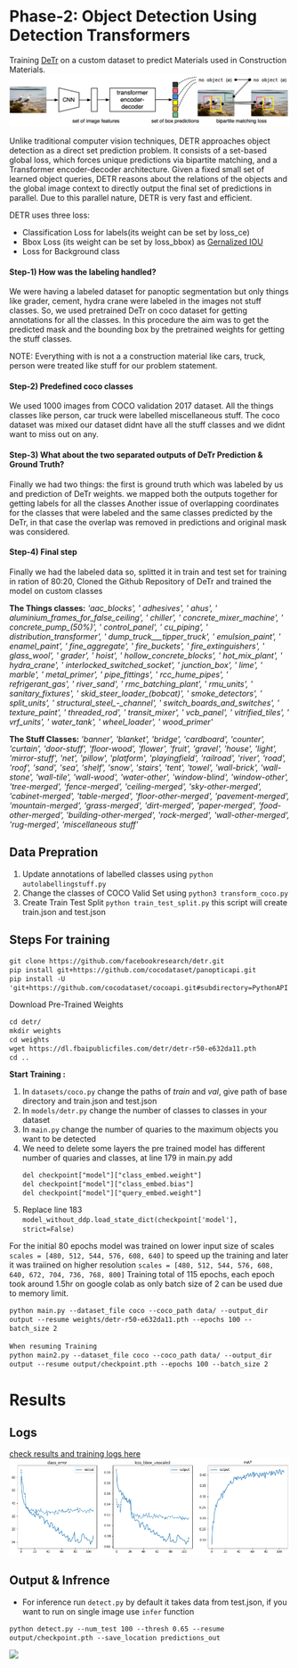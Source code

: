 # Phase-2: Object Detection Using Detection Transformers 

Training [DeTr](https://github.com/facebookresearch/detr) on a custom dataset to predict Materials used in Construction Materials.
![](images/DETR.png)

Unlike traditional computer vision techniques, DETR approaches object detection as a direct set prediction problem. It consists of a set-based global loss, which forces unique predictions via bipartite matching, and a Transformer encoder-decoder architecture. Given a fixed small set of learned object queries, DETR reasons about the relations of the objects and the global image context to directly output the final set of predictions in parallel. Due to this parallel nature, DETR is very fast and efficient.


DETR uses three loss:
- Classification Loss for labels(its weight can be set by loss_ce)
- Bbox Loss (its weight can be set by loss_bbox) as [Gernalized IOU](https://giou.stanford.edu/)
- Loss for Background class

#### Step-1) How was the labeling handled?
We were having a labeled dataset for panoptic segmentation but only things like grader, cement, hydra crane were labeled in the images not stuff classes. So, we used pretrained DeTr on coco dataset for getting annotations for all the classes. 
In this procedure the aim was to get the predicted mask and the bounding box by the pretrained weights for getting the stuff classes. 

NOTE: Everything with is not a a construction material like cars, truck, person were treated like stuff for our problem statement.


#### Step-2) Predefined coco classes

We used 1000 images from COCO validation 2017 dataset. All the things classes like person, car truck were labelled miscellaneous stuff. The coco dataset was mixed our dataset didnt have all the stuff classes and we didnt want to miss out on any.

#### Step-3) What about the two separated outputs of DeTr Prediction & Ground Truth?
Finally we had two things: the first is ground truth which was labeled by us and prediction of DeTr weights. we mapped both the outputs together for getting labels for all the classes 
Another issue of overlapping coordinates for the classes that were labeled and the same classes predicted by the DeTr, in that case the overlap was removed in predictions and original mask was considered.

#### Step-4) Final step
Finally we had the labeled data so, splitted it in train and test set for training in ration of 80:20, Cloned the Github Repository of DeTr and trained the model on custom classes

**The Things classes:** *'aac_blocks', ' adhesives', ' ahus', ' aluminium_frames_for_false_ceiling', ' chiller', ' concrete_mixer_machine', ' concrete_pump_(50%)', ' control_panel', ' cu_piping', ' distribution_transformer', ' dump_truck___tipper_truck', ' emulsion_paint', ' enamel_paint', ' fine_aggregate', ' fire_buckets', ' fire_extinguishers', ' glass_wool', ' grader', ' hoist', ' hollow_concrete_blocks', ' hot_mix_plant', ' hydra_crane', ' interlocked_switched_socket', ' junction_box', ' lime', ' marble', ' metal_primer', ' pipe_fittings', ' rcc_hume_pipes', ' refrigerant_gas', ' river_sand', ' rmc_batching_plant', ' rmu_units', ' sanitary_fixtures', ' skid_steer_loader_(bobcat)', ' smoke_detectors', ' split_units', ' structural_steel_-_channel', ' switch_boards_and_switches', ' texture_paint', ' threaded_rod', ' transit_mixer', ' vcb_panel', ' vitrified_tiles', ' vrf_units', ' water_tank', ' wheel_loader', ' wood_primer'*

**The Stuff Classes:** *'banner', 'blanket', 'bridge', 'cardboard', 'counter', 'curtain', 'door-stuff', 'floor-wood', 'flower', 'fruit', 'gravel', 'house', 'light', 'mirror-stuff', 'net', 'pillow', 'platform', 'playingfield', 'railroad', 'river', 'road', 'roof', 'sand', 'sea', 'shelf', 'snow', 'stairs', 'tent', 'towel', 'wall-brick', 'wall-stone', 'wall-tile', 'wall-wood', 'water-other', 'window-blind', 'window-other', 'tree-merged', 'fence-merged', 'ceiling-merged', 'sky-other-merged', 'cabinet-merged', 'table-merged', 'floor-other-merged', 'pavement-merged', 'mountain-merged', 'grass-merged', 'dirt-merged', 'paper-merged', 'food-other-merged', 'building-other-merged', 'rock-merged', 'wall-other-merged', 'rug-merged', 'miscellaneous stuff'*

Data Prepration
---------------------------

1. Update annotations of labelled classes using `python autolabellingstuff.py`
2. Change the classes of COCO Valid Set using `python3 transform_coco.py`
3. Create Train Test Split `python train_test_split.py` this script will create train.json and test.json

Steps For training
--------------

```
git clone https://github.com/facebookresearch/detr.git
pip install git+https://github.com/cocodataset/panopticapi.git
pip install -U 'git+https://github.com/cocodataset/cocoapi.git#subdirectory=PythonAPI'
```

Download Pre-Trained Weights
```
cd detr/
mkdir weights
cd weights
wget https://dl.fbaipublicfiles.com/detr/detr-r50-e632da11.pth
cd ..
```
**Start Training :**

1. In `datasets/coco.py` change the paths of *train* and *val*, give path of base directory and train.json and test.json
2. In `models/detr.py` change the number of classes to classes in your dataset
3. In `main.py` change the number of quaries to the maximum objects you want to be detected
4. We need to delete some layers the pre trained model has different number of quaries and classes, at line 179 in main.py add 
    ```
    del checkpoint["model"]["class_embed.weight"]
    del checkpoint["model"]["class_embed.bias"]
    del checkpoint["model"]["query_embed.weight"]
    ```     
5. Replace line 183 `model_without_ddp.load_state_dict(checkpoint['model'], strict=False)`

For the initial 80 epochs model was trained on lower input size of scales `scales = [480, 512, 544, 576, 608, 640]` to speed up the training and later it was traiined on higher resolution `scales = [480, 512, 544, 576, 608, 640, 672, 704, 736, 768, 800]` Training total of 115 epochs, each epoch took around 1.5hr on google colab as only batch size of 2 can be used due to memory limit.
```
python main.py --dataset_file coco --coco_path data/ --output_dir output --resume weights/detr-r50-e632da11.pth --epochs 100 --batch_size 2

When resuming Training 
python main2.py --dataset_file coco --coco_path data/ --output_dir output --resume output/checkpoint.pth --epochs 100 --batch_size 2
```

# Results
Logs
------------
[check results and training logs here](detr/output/log.txt)
![](images/logs.png)


Output & Infrence
--------

- For inference run `detect.py` by default it takes data from test.json, if you want to run on single image use `infer` function
```
python detect.py --num_test 100 --thresh 0.65 --resume output/checkpoint.pth --save_location predictions_out
```
![](images/result/)



